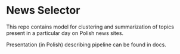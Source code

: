 # News Selector
This repo contains model for clustering and summarization of topics present
in a particular day on Polish news sites.

Presentation (in Polish) describing pipeline can be found in docs.
